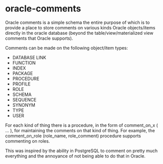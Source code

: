 # oracle-comments

Oracle comments is a simple schema the entire purpose of which is to
provide a place to store comments on various kinds Oracle objects/items
directly in the oracle database (beyond the table/view/materialized view
comments that Oracle supports).

Comments can be made on the following object/item types:

* DATABASE LINK
* FUNCTION
* INDEX
* PACKAGE
* PROCEDURE
* PROFILE
* ROLE
* SCHEMA
* SEQUENCE
* SYNONYM
* TYPE
* USER

For each kind of thing there is a procedure, in the form of
comment_on_x ( ... ), for maintaining the comments on that kind of
thing. For example, the comment_on_role (role_name, role_comment)
procedure supports commenting on roles.

This was inspired by the ability in PostgreSQL to comment on pretty
much everything and the annoyance of not being able to do that in Oracle.
